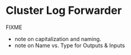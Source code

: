 # Cluster Log Forwarder

<!-- FIXME(alanconway) colled doc notes here. -->

FIXME
- note on capitalization and naming.
- note on Name vs. Type for Outputs & Inputs
